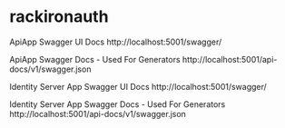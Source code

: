 # rackironauth

ApiApp Swagger UI Docs
http://localhost:5001/swagger/

ApiApp Swagger Docs - Used For Generators
http://localhost:5001/api-docs/v1/swagger.json


Identity Server App Swagger UI Docs
http://localhost:5001/swagger/

Identity Server App Swagger Docs - Used For Generators
http://localhost:5001/api-docs/v1/swagger.json
